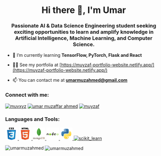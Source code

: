 <h1 align="center">Hi there 👋, I'm Umar</h1>
<h3 align="center">Passionate AI & Data Science Engineering student seeking exciting opportunities to learn and amplify knowledge in Artificial Intelligence, Machine Learning, and Computer Science.</h3>

- 🌱 I’m currently learning **TensorFlow, PyTorch, Flask and React**

- 👨‍💻 See my portfolia at [https://muyzaf-portfolio-website.netlify.app/](https://muyzaf-portfolio-website.netlify.app/)

- 📫 You can contact me at **umarmuzahmed@gmail.com**

<h3 align="left">Connect with me:</h3>
<p align="left">
<a href="https://twitter.com/muvxyz" target="blank"><img align="center" src="https://raw.githubusercontent.com/rahuldkjain/github-profile-readme-generator/master/src/images/icons/Social/twitter.svg" alt="muvxyz" height="30" width="40" /></a>
<a href="https://www.linkedin.com/in/umarmuzaffar/" target="blank"><img align="center" src="https://raw.githubusercontent.com/rahuldkjain/github-profile-readme-generator/master/src/images/icons/Social/linked-in-alt.svg" alt="umar muzaffar ahmed" height="30" width="40" /></a>
<a href="https://instagram.com/muyzaf" target="blank"><img align="center" src="https://raw.githubusercontent.com/rahuldkjain/github-profile-readme-generator/master/src/images/icons/Social/instagram.svg" alt="muyzaf" height="30" width="40" /></a>
</p>

<h3 align="left">Languages and Tools:</h3>
<p align="left"> <a href="https://www.w3schools.com/css/" target="_blank" rel="noreferrer"> <img src="https://raw.githubusercontent.com/devicons/devicon/master/icons/css3/css3-original-wordmark.svg" alt="css3" width="40" height="40"/> </a> <a href="https://www.w3.org/html/" target="_blank" rel="noreferrer"> <img src="https://raw.githubusercontent.com/devicons/devicon/master/icons/html5/html5-original-wordmark.svg" alt="html5" width="40" height="40"/> </a> <a href="https://www.mongodb.com/" target="_blank" rel="noreferrer"> <img src="https://raw.githubusercontent.com/devicons/devicon/master/icons/mongodb/mongodb-original-wordmark.svg" alt="mongodb" width="40" height="40"/> </a> <a href="https://nodejs.org" target="_blank" rel="noreferrer"> <img src="https://raw.githubusercontent.com/devicons/devicon/master/icons/nodejs/nodejs-original-wordmark.svg" alt="nodejs" width="40" height="40"/> </a> <a href="https://www.python.org" target="_blank" rel="noreferrer"> <img src="https://raw.githubusercontent.com/devicons/devicon/master/icons/python/python-original.svg" alt="python" width="40" height="40"/> </a> <a href="https://scikit-learn.org/" target="_blank" rel="noreferrer"> <img src="https://upload.wikimedia.org/wikipedia/commons/0/05/Scikit_learn_logo_small.svg" alt="scikit_learn" width="40" height="40"/> </a> </p>

<p><img align="left" src="https://github-readme-stats.vercel.app/api/top-langs?username=umarmuzahmed&show_icons=true&locale=en&layout=compact" alt="umarmuzahmed" /></p>

<p>&nbsp;<img align="center" src="https://github-readme-stats.vercel.app/api?username=umarmuzahmed&show_icons=true&locale=en" alt="umarmuzahmed" /></p>
